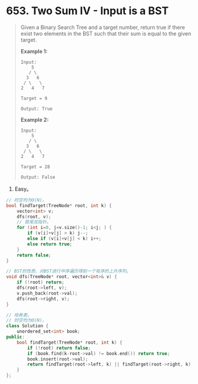 # 653. Two Sum IV - Input is a BST

> Given a Binary Search Tree and a target number, return true if there exist two elements in the BST such that their sum is equal to the given target.
>
> **Example 1:**
>
> ```
> Input: 
>     5
>    / \
>   3   6
>  / \   \
> 2   4   7
> 
> Target = 9
> 
> Output: True
> ```
>
> **Example 2:**
>
> ```
> Input: 
>     5
>    / \
>   3   6
>  / \   \
> 2   4   7
> 
> Target = 28
> 
> Output: False
> ```

1. Easy。

```cpp
// 时空均为O(N)。
bool findTarget(TreeNode* root, int k) {
    vector<int> v;
    dfs(root, v);
    // 首尾双指针。
    for (int i=0, j=v.size()-1; i<j; ) {
        if (v[i]+v[j] > k) j--;
        else if (v[i]+v[j] < k) i++;
        else return true;
    }
    return false;
}

// BST的性质，对BST进行中序遍历得到一个有序的上升序列。
void dfs(TreeNode* root, vector<int>& v) {
    if (!root) return;
    dfs(root->left, v);
    v.push_back(root->val);
    dfs(root->right, v);
}
```

```cpp
// 哈希表。
// 时空均为O(N)。
class Solution {
    unordered_set<int> book;
public:
    bool findTarget(TreeNode* root, int k) {
        if (!root) return false;
        if (book.find(k-root->val) != book.end()) return true;
        book.insert(root->val);
        return findTarget(root->left, k) || findTarget(root->right, k);
    }
};
```

